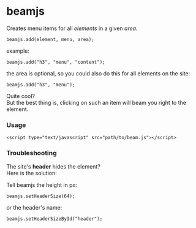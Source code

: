# beamjs

Creates menu items for all *elements* in a given *area*.  

    beamjs.add(element, menu, area);


example:

    beamjs.add("h3", "menu", "content");

the area is optional, so you could also do this for all elements on the site:

    beamjs.add("h3", "menu");


Quite cool?  
But the best thing is, clicking on such an item will beam you right to the element.

### Usage

    <script type="text/javascript" src="path/to/beam.js"></script>

### Troubleshooting

The site's **header** hides the element?  
Here is the solution:  

Tell beamjs the height in px:  

    beamjs.setHeaderSize(64);


or the header's name:  

    beamjs.setHeaderSizeById("header");
